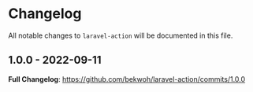 # Changelog

All notable changes to `laravel-action` will be documented in this file.

## 1.0.0 - 2022-09-11

**Full Changelog**: https://github.com/bekwoh/laravel-action/commits/1.0.0
